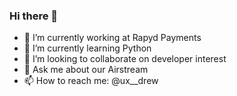 ### Hi there 👋

- 🔭 I’m currently working at Rapyd Payments 
- 🌱 I’m currently learning Python
- 👯 I’m looking to collaborate on developer interest
- 💬 Ask me about our Airstream
- 📫 How to reach me: @ux__drew
